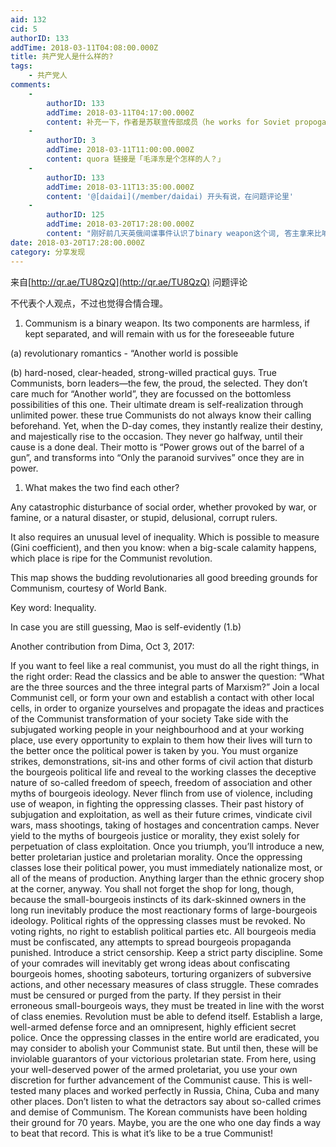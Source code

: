 ```yaml
---
aid: 132
cid: 5
authorID: 133
addTime: 2018-03-11T04:08:00.000Z
title: 共产党人是什么样的?
tags:
    - 共产党人
comments:
    -
        authorID: 133
        addTime: 2018-03-11T04:17:00.000Z
        content: 补充一下，作者是苏联宣传部成员（he works for Soviet propoganda)
    -
        authorID: 3
        addTime: 2018-03-11T11:00:00.000Z
        content: quora 链接是「毛泽东是个怎样的人？」
    -
        authorID: 133
        addTime: 2018-03-11T13:35:00.000Z
        content: '@[daidai](/member/daidai) 开头有说，在问题评论里'
    -
        authorID: 125
        addTime: 2018-03-20T17:28:00.000Z
        content: "刚好前几天英俄间谍事件认识了binary weapon这个词, 答主拿来比喻共产主义真是妙趣横生. CCP给共产主义贡献的一些新motto用来完善这个答案再合适不过，比如摸着石头过河. @[共青团](/member/%E5%85%B1%E9%9D%92%E5%9B%A2) , 请派团员将“三个代表”重要理论成果投至quora镇楼\U0001F604"
date: 2018-03-20T17:28:00.000Z
category: 分享发现
---
```


来自[http://qr.ae/TU8QzQ](http://qr.ae/TU8QzQ) 问题评论

不代表个人观点，不过也觉得合情合理。

1.  Communism is a binary weapon. Its two components are harmless, if kept separated, and will remain with us for the foreseeable future

(a) revolutionary romantics - “Another world is possible

(b) hard-nosed, clear-headed, strong-willed practical guys. True Communists, born leaders—the few, the proud, the selected. They don’t care much for “Another world”, they are focussed on the bottomless possibilities of this one. Their ultimate dream is self-realization through unlimited power. these true Communists do not always know their calling beforehand. Yet, when the D-day comes, they instantly realize their destiny, and majestically rise to the occasion. They never go halfway, until their cause is a done deal. Their motto is “Power grows out of the barrel of a gun”, and transforms into “Only the paranoid survives” once they are in power.

1.  What makes the two find each other?

Any catastrophic disturbance of social order, whether provoked by war, or famine, or a natural disaster, or stupid, delusional, corrupt rulers.

It also requires an unusual level of inequality. Which is possible to measure (Gini coefficient), and then you know: when a big-scale calamity happens, which place is ripe for the Communist revolution.

This map shows the budding revolutionaries all good breeding grounds for Communism, courtesy of World Bank.

Key word: Inequality.

In case you are still guessing, Mao is self-evidently (1.b)

Another contribution from Dima, Oct 3, 2017:

If you want to feel like a real communist, you must do all the right things, in the right order: Read the classics and be able to answer the question: “What are the three sources and the three integral parts of Marxism?” Join a local Communist cell, or form your own and establish a contact with other local cells, in order to organize yourselves and propagate the ideas and practices of the Communist transformation of your society Take side with the subjugated working people in your neighbourhood and at your working place, use every opportunity to explain to them how their lives will turn to the better once the political power is taken by you. You must organize strikes, demonstrations, sit-ins and other forms of civil action that disturb the bourgeois political life and reveal to the working classes the deceptive nature of so-called freedom of speech, freedom of association and other myths of bourgeois ideology. Never flinch from use of violence, including use of weapon, in fighting the oppressing classes. Their past history of subjugation and exploitation, as well as their future crimes, vindicate civil wars, mass shootings, taking of hostages and concentration camps. Never yield to the myths of bourgeois justice or morality, they exist solely for perpetuation of class exploitation. Once you triumph, you’ll introduce a new, better proletarian justice and proletarian morality. Once the oppressing classes lose their political power, you must immediately nationalize most, or all of the means of production. Anything larger than the ethnic grocery shop at the corner, anyway. You shall not forget the shop for long, though, because the small-bourgeois instincts of its dark-skinned owners in the long run inevitably produce the most reactionary forms of large-bourgeois ideology. Political rights of the oppressing classes must be revoked. No voting rights, no right to establish political parties etc. All bourgeois media must be confiscated, any attempts to spread bourgeois propaganda punished. Introduce a strict censorship. Keep a strict party discipline. Some of your comrades will inevitably get wrong ideas about confiscating bourgeois homes, shooting saboteurs, torturing organizers of subversive actions, and other necessary measures of class struggle. These comrades must be censured or purged from the party. If they persist in their erroneous small-bourgeois ways, they must be treated in line with the worst of class enemies. Revolution must be able to defend itself. Establish a large, well-armed defense force and an omnipresent, highly efficient secret police. Once the oppressing classes in the entire world are eradicated, you may consider to abolish your Communist state. But until then, these will be inviolable guarantors of your victorious proletarian state. From here, using your well-deserved power of the armed proletariat, you use your own discretion for further advancement of the Communist cause. This is well-tested many places and worked perfectly in Russia, China, Cuba and many other places. Don’t listen to what the detractors say about so-called crimes and demise of Communism. The Korean communists have been holding their ground for 70 years. Maybe, you are the one who one day finds a way to beat that record. This is what it’s like to be a true Communist!
